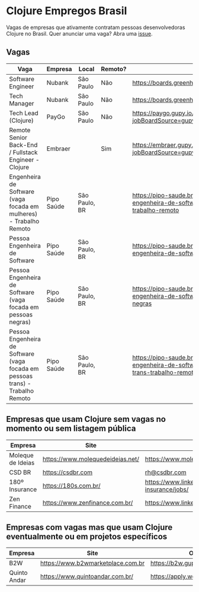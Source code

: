 # Clojure Empregos Brasil

Vagas de empresas que ativamente contratam pessoas desenvolvedoras Clojure no Brasil. Quer anunciar uma vaga? Abra uma [issue](issues).

## Vagas


|                                                                           Vaga |    Empresa |         Local | Remoto? |                                                                                                            Onde aplicar |
|--------------------------------------------------------------------------------|------------|---------------|---------|-------------------------------------------------------------------------------------------------------------------------|
|                                                              Software Engineer |     Nubank |     São Paulo |     Não |                                                                 https://boards.greenhouse.io/nubank/nubank/jobs/2569175 |
|                                                                   Tech Manager |     Nubank |     São Paulo |     Não |                                                                 https://boards.greenhouse.io/nubank/nubank/jobs/2185260 |
|                                                            Tech Lead (Clojure) |      PayGo |     São Paulo |     Não |                                                      https://paygo.gupy.io//jobs/462412?jobBoardSource=gupy_public_page |
|                          Remote Senior Back-End / Fullstack Engineer - Clojure |    Embraer |               |     Sim |                                                    https://embraer.gupy.io//jobs/536712?jobBoardSource=gupy_public_page |
|             Engenheira de Software (vaga focada em mulheres) - Trabalho Remoto | Pipo Saúde | São Paulo, BR |         |             https://pipo-saude.breezy.hr//p/2508984cb6c6-engenheira-de-software-vaga-focada-em-mulheres-trabalho-remoto |
|                                                  Pessoa Engenheira de Software | Pipo Saúde | São Paulo, BR |         |                                              https://pipo-saude.breezy.hr//p/4339d952332d-pessoa-engenheira-de-software |
|                  Pessoa Engenheira de Software (vaga focada em pessoas negras) | Pipo Saúde | São Paulo, BR |         |                https://pipo-saude.breezy.hr//p/1a9152c5e824-pessoa-engenheira-de-software-vaga-focada-em-pessoas-negras |
| Pessoa Engenheira de Software (vaga focada em pessoas trans) - Trabalho Remoto | Pipo Saúde | São Paulo, BR |         | https://pipo-saude.breezy.hr//p/647061946892-pessoa-engenheira-de-software-vaga-focada-em-pessoas-trans-trabalho-remoto |


## Empresas que usam Clojure sem vagas no momento ou sem listagem pública


|           Empresa |                             Site |                                         Onde aplicar |
|-------------------|----------------------------------|------------------------------------------------------|
| Moleque de Ideias | https://www.molequedeideias.net/ |                     https://www.molequedeideias.net/ |
|            CSD BR |                https://csdbr.com |                                         rh@csdbr.com |
|    180º Insurance |             https://180s.com.br/ | https://www.linkedin.com/company/180-insurance/jobs/ |
|       Zen Finance |   https://www.zenfinance.com.br/ |  https://www.linkedin.com/company/zenfinancebr/jobs/ |


## Empresas com vagas mas que usam Clojure eventualmente ou em projetos específicos


|      Empresa |                              Site |                            Onde aplicar |
|--------------|-----------------------------------|-----------------------------------------|
|          B2W | https://www.b2wmarketplace.com.br |                    https://b2w.gupy.io/ |
| Quinto Andar |   https://www.quintoandar.com.br/ | https://apply.workable.com/quintoandar/ |
